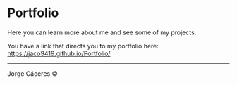 # Portfolio

Here you can learn more about me and see some of my projects.

You have a link that directs you to my portfolio here:
https://jaco9419.github.io/Portfolio/

<hr>
Jorge Cáceres &copy
